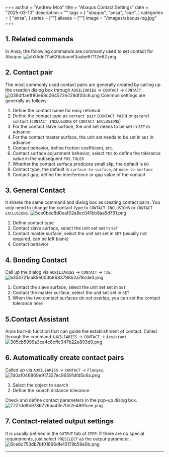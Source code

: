 +++
author = "Andrew Moa"
title = "Abaqus Contact Settings"
date = "2025-03-10"
description = ""
tags = [
    "abaqus",
    "ansa",
    "cae",
]
categories = [
    "ansa",
]
series = [""]
aliases = [""]
image = "/images/abaqus-bg.jpg"
+++

## 1. Related commands
In Ansa, the following commands are commonly used to set contact for Abaqus:
![cb35dcf11a636abacef3aabe97112e62.png](./images/cb35dcf11a636abacef3aabe97112e62.png)

## 2. Contact pair
The most commonly used contact pairs are generally created by calling up the creation dialog box through `AUXILIARIES` → `CONTACT` → `CONTACT` .
![038dffae1f80e68c064572e228df00c6.png](./images/038dffae1f80e68c064572e228df00c6.png)
Common settings are generally as follows:
1. Define the contact name for easy retrieval
2. Define the contact type as `contact pair` (`CONTACT PAIR`) or `general contact` (`CONTACT INCLUSIONS` or `CONTACT EXCLUSIONS`)
3. For the contact slave surface, the unit set needs to be set in `SET` in advance
4. For the contact master surface, the unit set needs to be set in `SET` in advance
5. Contact behavior, define friction coefficient, etc.
6. Contact surface adjustment behavior, select `YES` to define the tolerance value in the subsequent `POS_TOLER`
7. Whether the contact surface produces small slip, the default is `NO`
8. Contact type, the default is `surface-to-surface`, or `node-to-surface`
9. Contact gap, define the interference or gap value of the contact

## 3. General Contact
It shares the same command and dialog box as creating contact pairs. You only need to change the contact type to `CONTACT INCLUSIONS` or `CONTACT EXCLUSIONS`.
![5ce0bee8d0eaf02a8ec041bb8aa5d791.png](./images/5ce0bee8d0eaf02a8ec041bb8aa5d791.png)

1. Define contact type
2. Contact slave surface, select the unit set set in `SET`
3. Contact master surface, select the unit set set in `SET` (usually not required, can be left blank)
4. Contact behavior

## 4. Bonding Contact
Call up the dialog via `AUXILIARIES` → `CONTACT` → `TIE`.
![e354721ca85e003b8683798b2a78cde3.png](./images/e354721ca85e003b8683798b2a78cde3.png)

1. Contact the slave surface, select the unit set set in `SET`
2. Contact the master surface, select the unit set set in `SET`
3. When the two contact surfaces do not overlap, you can set the contact tolerance here

## 5.Contact Assistant
Ansa built-in function that can guide the establishment of contact. Called through the command `AUXILIARIES` → `CONTACT` → `Assistant`.
![305cb5999a3ca4c8cffc347b22e893d9.png](./images/305cb5999a3ca4c8cffc347b22e893d9.png)

## 6. Automatically create contact pairs
Called up via `AUXILIARIES` → `CONTACT` → `Flanges`.
![7d0af046869e917327ec96591dfd5c6a.png](./images/7d0af046869e917327ec96591dfd5c6a.png)

1. Select the object to search
2. Define the search distance tolerance

Check and define contact parameters in the pop-up dialog box.
![7727dd9b9786726aa43e70e2e4891cee.png](./images/7727dd9b9786726aa43e70e2e4891cee.png)

## 7. Contact-related output settings
It is usually defined in the `OUTPUT` tab of `STEP`. If there are no special requirements, just select `PRESELECT` as the output parameter.
![6ce6c753db7bf01666dfe10178b59a0b.png](./images/6ce6c753db7bf01666dfe10178b59a0b.png)

---

